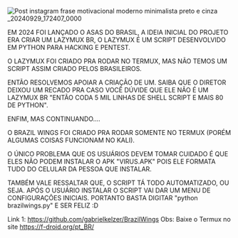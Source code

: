 
![Post instagram frase motivacional moderno minimalista preto e cinza _20240929_172407_0000](https://github.com/user-attachments/assets/532cac40-1cf5-45ab-be2b-5201c21feb80)


EM 2024 FOI LANÇADO O ASAS DO BRASIL, A IDEIA INICIAL DO PROJETO ERA CRIAR UM LAZYMUX BR, O LAZYMUX É UM SCRIPT DESENVOLVIDO EM PYTHON PARA HACKING E PENTEST.



O LAZYMUX FOI CRIADO PRA RODAR NO TERMUX, MAS NÃO TEMOS UM SCRIPT ASSIM CRIADO PELOS BRASILEIROS.



ENTÃO RESOLVEMOS APOIAR A CRIAÇÃO DE UM. SAIBA QUE O DIRETOR DEIXOU UM RECADO PRA CASO VOCÊ DÚVIDE QUE ELE NÃO É UM LAZYMUX BR "ENTÃO CODA 5 MIL LINHAS DE SHELL SCRIPT E MAIS 80 DE PYTHON".



ENFIM, MAS CONTINUANDO....



O BRAZIL WINGS FOI CRIADO PRA RODAR SOMENTE NO TERMUX (PORÉM ALGUMAS COISAS FUNCIONAM NO KALI).



O ÚNICO PROBLEMA QUE OS USUÁRIOS DEVEM TOMAR CUIDADO É QUE ELES NÃO PODEM INSTALAR O APK "VIRUS.APK" POIS ELE FORMATA TUDO DO CELULAR DA PESSOA QUE INSTALAR.



TAMBÉM VALE RESSALTAR QUE, O SCRIPT TÁ TODO AUTOMATIZADO, OU SEJA. APÓS O USUÁRIO INSTALAR O SCRIPT VAI DAR UM MENU DE CONFIGURAÇÕES INICIAIS. PORTANTO BASTA DIGITAR "python brazilwings.py" E SER FELIZ :D

Link 1:
https://github.com/gabrielkelzer/BrazilWings
Obs: Baixe o Termux no site https://f-droid.org/pt_BR/
